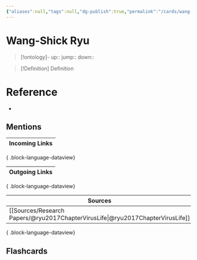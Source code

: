 ```yaml
---
{"aliases":null,"tags":null,"dg-publish":true,"permalink":"/cards/wang-shick-ryu/","dgPassFrontmatter":true}
---
```


# Wang-Shick Ryu

> [!ontology]-
> up:: 
> jump:: 
> down:: 

> [!Definition] Definition
> 

# Reference
- 

## Mentions

| Incoming Links |
| -------------- |

{ .block-language-dataview}

| Outgoing Links |
| -------------- |

{ .block-language-dataview}

| Sources                                                                           |
| --------------------------------------------------------------------------------- |
| [[Sources/Research Papers/@ryu2017ChapterVirusLife\|@ryu2017ChapterVirusLife]] |

{ .block-language-dataview}

## Flashcards 
